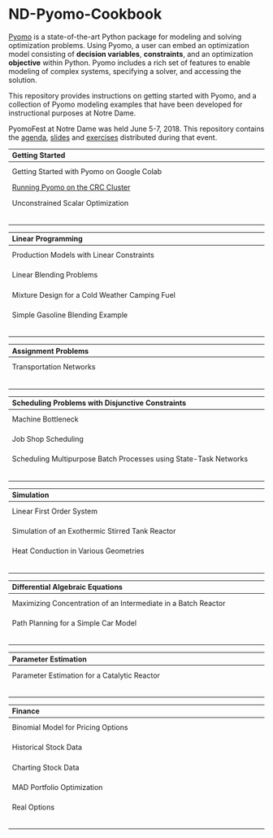 # ND-Pyomo-Cookbook

[Pyomo](http://www.pyomo.org/) is a state-of-the-art Python package for modeling and solving optimization problems. Using Pyomo, a user can embed an optimization model consisting of **decision variables**, **constraints**, and an optimization **objective** within Python. Pyomo includes a rich set of features to enable modeling of complex systems, specifying a solver, and accessing the solution.

This repository provides instructions on getting started with Pyomo, and a collection of Pyomo modeling examples that have been developed for instructional purposes at Notre Dame.

PyomoFest at Notre Dame was held June 5-7, 2018. This repository contains the [agenda](PyomoFest.md), [slides](PyomoFest/slides/) and [exercises](PyomoFest/exercises_wo_soln/exercises/) distributed during that event.


| Getting Started | |
| :--- | :--- |
| Getting Started with Pyomo on Google Colab | [![Open In Colab](images/badges/colab-badge.svg)](https://colab.research.google.com/github/jckantor/ND-Pyomo-Cookbook/blob/master/notebooks/intro/Getting_Started_with_Pyomo_on_Google_Colab.ipynb) [![nbviewer](images/badges/nbviewer_badge.svg)](https://nbviewer.jupyter.org/github/jckantor/ND-Pyomo-Cookbook/blob/master/notebooks/intro/Getting_Started_with_Pyomo_on_Google_Colab.ipynb) |
| [Running Pyomo on the CRC Cluster](docs/CRC.md) | |
| Unconstrained Scalar Optimization | [![Open In Colab](images/badges/colab-badge.svg)](https://colab.research.google.com/github/jckantor/ND-Pyomo-Cookbook/blob/master/notebooks/intro/Unconstrained_Scalar_Optimization.ipynb) [![nbviewer](images/badges/nbviewer_badge.svg)](https://nbviewer.jupyter.org/github/jckantor/ND-Pyomo-Cookbook/blob/master/notebooks/intro/Unconstrained_Scalar_Optimization.ipynb) |
|&nbsp;&nbsp;&nbsp;&nbsp;&nbsp;&nbsp;&nbsp;&nbsp;&nbsp;&nbsp;&nbsp;&nbsp;&nbsp;&nbsp;&nbsp;&nbsp;&nbsp;&nbsp;&nbsp;&nbsp;&nbsp;&nbsp;&nbsp;&nbsp;&nbsp;&nbsp;&nbsp;&nbsp;&nbsp;&nbsp;&nbsp;&nbsp;&nbsp;&nbsp;&nbsp;&nbsp;&nbsp;&nbsp;&nbsp;&nbsp;&nbsp;&nbsp;&nbsp;&nbsp;&nbsp;&nbsp;&nbsp;&nbsp;&nbsp;&nbsp;&nbsp;&nbsp;&nbsp;&nbsp;&nbsp;&nbsp;&nbsp;&nbsp;&nbsp;&nbsp;&nbsp;&nbsp;&nbsp;&nbsp;&nbsp;&nbsp;&nbsp;&nbsp;&nbsp;&nbsp;&nbsp;&nbsp;&nbsp;&nbsp;&nbsp;&nbsp;&nbsp;&nbsp;&nbsp;&nbsp;&nbsp;&nbsp;&nbsp;&nbsp;&nbsp;&nbsp;&nbsp;&nbsp;&nbsp;&nbsp;&nbsp;&nbsp;&nbsp;&nbsp;&nbsp;&nbsp;&nbsp;&nbsp;&nbsp;&nbsp;&nbsp;&nbsp;&nbsp;&nbsp;&nbsp;&nbsp;&nbsp;&nbsp;&nbsp;&nbsp;&nbsp;&nbsp;&nbsp;&nbsp;&nbsp;&nbsp;&nbsp;&nbsp;&nbsp;&nbsp;&nbsp;&nbsp;&nbsp;&nbsp;&nbsp;&nbsp;&nbsp;&nbsp;&nbsp;&nbsp;&nbsp;&nbsp;&nbsp;&nbsp;&nbsp;&nbsp;&nbsp;&nbsp;&nbsp;&nbsp;&nbsp;&nbsp;| |


| Linear Programming | |
| :--- | :--- |
| Production Models with Linear Constraints | [![Open In Colab](images/badges/colab-badge.svg)](https://colab.research.google.com/github/jckantor/ND-Pyomo-Cookbook/blob/master/notebooks/lp/Production_Models_with_Linear_Constraints.ipynb) [![nbviewer](images/badges/nbviewer_badge.svg)](https://nbviewer.jupyter.org/github/jckantor/ND-Pyomo-Cookbook/blob/master/notebooks/lp/Production_Models_with_Linear_Constraints.ipynb) |
| Linear Blending Problems | [![Open In Colab](images/badges/colab-badge.svg)](https://colab.research.google.com/github/jckantor/ND-Pyomo-Cookbook/blob/master/notebooks/lp/Linear_Blending_Problem.ipynb) [![nbviewer](images/badges/nbviewer_badge.svg)](https://nbviewer.jupyter.org/github/jckantor/ND-Pyomo-Cookbook/blob/master/notebooks/lp/Linear_Blending_Problem.ipynb) |
| Mixture Design for a Cold Weather Camping Fuel | [![Open In Colab](images/badges/colab-badge.svg)](https://colab.research.google.com/github/jckantor/ND-Pyomo-Cookbook/blob/master/notebooks/lp/Mixture_Design_Cold_Weather_Fuel.ipynb) [![nbviewer](images/badges/nbviewer_badge.svg)](https://nbviewer.jupyter.org/github/jckantor/ND-Pyomo-Cookbook/blob/master/notebooks/lp/Mixture_Design_Cold_Weather_Fuel.ipynb) |
| Simple Gasoline Blending Example | [![Open In Colab](images/badges/colab-badge.svg)](https://colab.research.google.com/github/jckantor/ND-Pyomo-Cookbook/blob/master/notebooks/lp/Gasoline_Blending.ipynb) [![nbviewer](images/badges/nbviewer_badge.svg)](https://nbviewer.jupyter.org/github/jckantor/ND-Pyomo-Cookbook/blob/master/notebooks/lp/Gasoline_Blending.ipynb) |
|&nbsp;&nbsp;&nbsp;&nbsp;&nbsp;&nbsp;&nbsp;&nbsp;&nbsp;&nbsp;&nbsp;&nbsp;&nbsp;&nbsp;&nbsp;&nbsp;&nbsp;&nbsp;&nbsp;&nbsp;&nbsp;&nbsp;&nbsp;&nbsp;&nbsp;&nbsp;&nbsp;&nbsp;&nbsp;&nbsp;&nbsp;&nbsp;&nbsp;&nbsp;&nbsp;&nbsp;&nbsp;&nbsp;&nbsp;&nbsp;&nbsp;&nbsp;&nbsp;&nbsp;&nbsp;&nbsp;&nbsp;&nbsp;&nbsp;&nbsp;&nbsp;&nbsp;&nbsp;&nbsp;&nbsp;&nbsp;&nbsp;&nbsp;&nbsp;&nbsp;&nbsp;&nbsp;&nbsp;&nbsp;&nbsp;&nbsp;&nbsp;&nbsp;&nbsp;&nbsp;&nbsp;&nbsp;&nbsp;&nbsp;&nbsp;&nbsp;&nbsp;&nbsp;&nbsp;&nbsp;&nbsp;&nbsp;&nbsp;&nbsp;&nbsp;&nbsp;&nbsp;&nbsp;&nbsp;&nbsp;&nbsp;&nbsp;&nbsp;&nbsp;&nbsp;&nbsp;&nbsp;&nbsp;&nbsp;&nbsp;&nbsp;&nbsp;&nbsp;&nbsp;&nbsp;&nbsp;&nbsp;&nbsp;&nbsp;&nbsp;&nbsp;&nbsp;&nbsp;&nbsp;&nbsp;&nbsp;&nbsp;&nbsp;&nbsp;&nbsp;&nbsp;&nbsp;&nbsp;&nbsp;&nbsp;&nbsp;&nbsp;&nbsp;&nbsp;&nbsp;&nbsp;&nbsp;&nbsp;&nbsp;&nbsp;&nbsp;&nbsp;&nbsp;&nbsp;&nbsp;&nbsp;&nbsp;| |


| Assignment Problems | |
| :--- | :--- |
| Transportation Networks | [![Open In Colab](images/badges/colab-badge.svg)](https://colab.research.google.com/github/jckantor/ND-Pyomo-Cookbook/blob/master/notebooks/assignment/Transportation_Networks.ipynb) [![nbviewer](images/badges/nbviewer_badge.svg)](https://nbviewer.jupyter.org/github/jckantor/ND-Pyomo-Cookbook/blob/master/notebooks/assignment/Transportation_Networks.ipynb) |
|&nbsp;&nbsp;&nbsp;&nbsp;&nbsp;&nbsp;&nbsp;&nbsp;&nbsp;&nbsp;&nbsp;&nbsp;&nbsp;&nbsp;&nbsp;&nbsp;&nbsp;&nbsp;&nbsp;&nbsp;&nbsp;&nbsp;&nbsp;&nbsp;&nbsp;&nbsp;&nbsp;&nbsp;&nbsp;&nbsp;&nbsp;&nbsp;&nbsp;&nbsp;&nbsp;&nbsp;&nbsp;&nbsp;&nbsp;&nbsp;&nbsp;&nbsp;&nbsp;&nbsp;&nbsp;&nbsp;&nbsp;&nbsp;&nbsp;&nbsp;&nbsp;&nbsp;&nbsp;&nbsp;&nbsp;&nbsp;&nbsp;&nbsp;&nbsp;&nbsp;&nbsp;&nbsp;&nbsp;&nbsp;&nbsp;&nbsp;&nbsp;&nbsp;&nbsp;&nbsp;&nbsp;&nbsp;&nbsp;&nbsp;&nbsp;&nbsp;&nbsp;&nbsp;&nbsp;&nbsp;&nbsp;&nbsp;&nbsp;&nbsp;&nbsp;&nbsp;&nbsp;&nbsp;&nbsp;&nbsp;&nbsp;&nbsp;&nbsp;&nbsp;&nbsp;&nbsp;&nbsp;&nbsp;&nbsp;&nbsp;&nbsp;&nbsp;&nbsp;&nbsp;&nbsp;&nbsp;&nbsp;&nbsp;&nbsp;&nbsp;&nbsp;&nbsp;&nbsp;&nbsp;&nbsp;&nbsp;&nbsp;&nbsp;&nbsp;&nbsp;&nbsp;&nbsp;&nbsp;&nbsp;&nbsp;&nbsp;&nbsp;&nbsp;&nbsp;&nbsp;&nbsp;&nbsp;&nbsp;&nbsp;&nbsp;&nbsp;&nbsp;&nbsp;&nbsp;&nbsp;&nbsp;&nbsp;| |


| Scheduling Problems with Disjunctive Constraints | |
| :--- | :--- |
| Machine Bottleneck | [![Open In Colab](images/badges/colab-badge.svg)](https://colab.research.google.com/github/jckantor/ND-Pyomo-Cookbook/blob/master/notebooks/scheduling/Machine_Bottleneck.ipynb) [![nbviewer](images/badges/nbviewer_badge.svg)](https://nbviewer.jupyter.org/github/jckantor/ND-Pyomo-Cookbook/blob/master/notebooks/scheduling/Machine_Bottleneck.ipynb) |
| Job Shop Scheduling | [![Open In Colab](images/badges/colab-badge.svg)](https://colab.research.google.com/github/jckantor/ND-Pyomo-Cookbook/blob/master/notebooks/scheduling/Job_Shop_Scheduling.ipynb) [![nbviewer](images/badges/nbviewer_badge.svg)](https://nbviewer.jupyter.org/github/jckantor/ND-Pyomo-Cookbook/blob/master/notebooks/scheduling/Job_Shop_Scheduling.ipynb) |
| Scheduling Multipurpose Batch Processes using State-Task Networks | [![Open In Colab](images/badges/colab-badge.svg)](https://colab.research.google.com/github/jckantor/ND-Pyomo-Cookbook/blob/master/notebooks/scheduling/Scheduling_Multipurpose_Batch_Processes_using_State-Task_Networks.ipynb) [![nbviewer](images/badges/nbviewer_badge.svg)](https://nbviewer.jupyter.org/github/jckantor/ND-Pyomo-Cookbook/blob/master/notebooks/scheduling/Scheduling_Multipurpose_Batch_Processes_using_State-Task_Networks.ipynb) |
|&nbsp;&nbsp;&nbsp;&nbsp;&nbsp;&nbsp;&nbsp;&nbsp;&nbsp;&nbsp;&nbsp;&nbsp;&nbsp;&nbsp;&nbsp;&nbsp;&nbsp;&nbsp;&nbsp;&nbsp;&nbsp;&nbsp;&nbsp;&nbsp;&nbsp;&nbsp;&nbsp;&nbsp;&nbsp;&nbsp;&nbsp;&nbsp;&nbsp;&nbsp;&nbsp;&nbsp;&nbsp;&nbsp;&nbsp;&nbsp;&nbsp;&nbsp;&nbsp;&nbsp;&nbsp;&nbsp;&nbsp;&nbsp;&nbsp;&nbsp;&nbsp;&nbsp;&nbsp;&nbsp;&nbsp;&nbsp;&nbsp;&nbsp;&nbsp;&nbsp;&nbsp;&nbsp;&nbsp;&nbsp;&nbsp;&nbsp;&nbsp;&nbsp;&nbsp;&nbsp;&nbsp;&nbsp;&nbsp;&nbsp;&nbsp;&nbsp;&nbsp;&nbsp;&nbsp;&nbsp;&nbsp;&nbsp;&nbsp;&nbsp;&nbsp;&nbsp;&nbsp;&nbsp;&nbsp;&nbsp;&nbsp;&nbsp;&nbsp;&nbsp;&nbsp;&nbsp;&nbsp;&nbsp;&nbsp;&nbsp;&nbsp;&nbsp;&nbsp;&nbsp;&nbsp;&nbsp;&nbsp;&nbsp;&nbsp;&nbsp;&nbsp;&nbsp;&nbsp;&nbsp;&nbsp;&nbsp;&nbsp;&nbsp;&nbsp;&nbsp;&nbsp;&nbsp;&nbsp;&nbsp;&nbsp;&nbsp;&nbsp;&nbsp;&nbsp;&nbsp;&nbsp;&nbsp;&nbsp;&nbsp;&nbsp;&nbsp;&nbsp;&nbsp;&nbsp;&nbsp;&nbsp;&nbsp;| |


| Simulation | |
| :--- | :--- |
| Linear First Order System | [![Open In Colab](images/badges/colab-badge.svg)](https://colab.research.google.com/github/jckantor/ND-Pyomo-Cookbook/blob/master/notebooks/simulation/Linear_First_Order_System.ipynb) [![nbviewer](images/badges/nbviewer_badge.svg)](https://nbviewer.jupyter.org/github/jckantor/ND-Pyomo-Cookbook/blob/master/notebooks/simulation/Linear_First_Order_System.ipynb) |
| Simulation of an Exothermic Stirred Tank Reactor | [![Open In Colab](images/badges/colab-badge.svg)](https://colab.research.google.com/github/jckantor/ND-Pyomo-Cookbook/blob/master/notebooks/simulation/Exothermic_CSTR.ipynb) [![nbviewer](images/badges/nbviewer_badge.svg)](https://nbviewer.jupyter.org/github/jckantor/ND-Pyomo-Cookbook/blob/master/notebooks/simulation/Exothermic_CSTR.ipynb) |
| Heat Conduction in Various Geometries | [![Open In Colab](images/badges/colab-badge.svg)](https://colab.research.google.com/github/jckantor/ND-Pyomo-Cookbook/blob/master/notebooks/simulation/Heat_Conduction_in_Various_Geometries.ipynb) [![nbviewer](images/badges/nbviewer_badge.svg)](https://nbviewer.jupyter.org/github/jckantor/ND-Pyomo-Cookbook/blob/master/notebooks/simulation/Heat_Conduction_in_Various_Geometries.ipynb) |
|&nbsp;&nbsp;&nbsp;&nbsp;&nbsp;&nbsp;&nbsp;&nbsp;&nbsp;&nbsp;&nbsp;&nbsp;&nbsp;&nbsp;&nbsp;&nbsp;&nbsp;&nbsp;&nbsp;&nbsp;&nbsp;&nbsp;&nbsp;&nbsp;&nbsp;&nbsp;&nbsp;&nbsp;&nbsp;&nbsp;&nbsp;&nbsp;&nbsp;&nbsp;&nbsp;&nbsp;&nbsp;&nbsp;&nbsp;&nbsp;&nbsp;&nbsp;&nbsp;&nbsp;&nbsp;&nbsp;&nbsp;&nbsp;&nbsp;&nbsp;&nbsp;&nbsp;&nbsp;&nbsp;&nbsp;&nbsp;&nbsp;&nbsp;&nbsp;&nbsp;&nbsp;&nbsp;&nbsp;&nbsp;&nbsp;&nbsp;&nbsp;&nbsp;&nbsp;&nbsp;&nbsp;&nbsp;&nbsp;&nbsp;&nbsp;&nbsp;&nbsp;&nbsp;&nbsp;&nbsp;&nbsp;&nbsp;&nbsp;&nbsp;&nbsp;&nbsp;&nbsp;&nbsp;&nbsp;&nbsp;&nbsp;&nbsp;&nbsp;&nbsp;&nbsp;&nbsp;&nbsp;&nbsp;&nbsp;&nbsp;&nbsp;&nbsp;&nbsp;&nbsp;&nbsp;&nbsp;&nbsp;&nbsp;&nbsp;&nbsp;&nbsp;&nbsp;&nbsp;&nbsp;&nbsp;&nbsp;&nbsp;&nbsp;&nbsp;&nbsp;&nbsp;&nbsp;&nbsp;&nbsp;&nbsp;&nbsp;&nbsp;&nbsp;&nbsp;&nbsp;&nbsp;&nbsp;&nbsp;&nbsp;&nbsp;&nbsp;&nbsp;&nbsp;&nbsp;&nbsp;&nbsp;&nbsp;| |


| Differential Algebraic Equations | |
| :--- | :--- |
| Maximizing Concentration of an Intermediate in a Batch Reactor | [![Open In Colab](images/badges/colab-badge.svg)](https://colab.research.google.com/github/jckantor/ND-Pyomo-Cookbook/blob/master/notebooks/dae/Maximizing_Concentration_of_an_Intermediate_in_a_Batch_Reactor.ipynb) [![nbviewer](images/badges/nbviewer_badge.svg)](https://nbviewer.jupyter.org/github/jckantor/ND-Pyomo-Cookbook/blob/master/notebooks/dae/Maximizing_Concentration_of_an_Intermediate_in_a_Batch_Reactor.ipynb) |
| Path Planning for a Simple Car Model | [![Open In Colab](images/badges/colab-badge.svg)](https://colab.research.google.com/github/jckantor/ND-Pyomo-Cookbook/blob/master/notebooks/dae/Path_Planning_for_a_Simple_Car.ipynb) [![nbviewer](images/badges/nbviewer_badge.svg)](https://nbviewer.jupyter.org/github/jckantor/ND-Pyomo-Cookbook/blob/master/notebooks/dae/Path_Planning_for_a_Simple_Car.ipynb) |
|&nbsp;&nbsp;&nbsp;&nbsp;&nbsp;&nbsp;&nbsp;&nbsp;&nbsp;&nbsp;&nbsp;&nbsp;&nbsp;&nbsp;&nbsp;&nbsp;&nbsp;&nbsp;&nbsp;&nbsp;&nbsp;&nbsp;&nbsp;&nbsp;&nbsp;&nbsp;&nbsp;&nbsp;&nbsp;&nbsp;&nbsp;&nbsp;&nbsp;&nbsp;&nbsp;&nbsp;&nbsp;&nbsp;&nbsp;&nbsp;&nbsp;&nbsp;&nbsp;&nbsp;&nbsp;&nbsp;&nbsp;&nbsp;&nbsp;&nbsp;&nbsp;&nbsp;&nbsp;&nbsp;&nbsp;&nbsp;&nbsp;&nbsp;&nbsp;&nbsp;&nbsp;&nbsp;&nbsp;&nbsp;&nbsp;&nbsp;&nbsp;&nbsp;&nbsp;&nbsp;&nbsp;&nbsp;&nbsp;&nbsp;&nbsp;&nbsp;&nbsp;&nbsp;&nbsp;&nbsp;&nbsp;&nbsp;&nbsp;&nbsp;&nbsp;&nbsp;&nbsp;&nbsp;&nbsp;&nbsp;&nbsp;&nbsp;&nbsp;&nbsp;&nbsp;&nbsp;&nbsp;&nbsp;&nbsp;&nbsp;&nbsp;&nbsp;&nbsp;&nbsp;&nbsp;&nbsp;&nbsp;&nbsp;&nbsp;&nbsp;&nbsp;&nbsp;&nbsp;&nbsp;&nbsp;&nbsp;&nbsp;&nbsp;&nbsp;&nbsp;&nbsp;&nbsp;&nbsp;&nbsp;&nbsp;&nbsp;&nbsp;&nbsp;&nbsp;&nbsp;&nbsp;&nbsp;&nbsp;&nbsp;&nbsp;&nbsp;&nbsp;&nbsp;&nbsp;&nbsp;&nbsp;&nbsp;| |


| Parameter Estimation | |
| :--- | :--- |
| Parameter Estimation for a Catalytic Reactor | [![Open In Colab](images/badges/colab-badge.svg)](https://colab.research.google.com/github/jckantor/ND-Pyomo-Cookbook/blob/master/notebooks/estimation/Parameter_Estimation_Catalytic_Reactor.ipynb) [![nbviewer](images/badges/nbviewer_badge.svg)](https://nbviewer.jupyter.org/github/jckantor/ND-Pyomo-Cookbook/blob/master/notebooks/estimation/Parameter_Estimation_Catalytic_Reactor.ipynb) |
|&nbsp;&nbsp;&nbsp;&nbsp;&nbsp;&nbsp;&nbsp;&nbsp;&nbsp;&nbsp;&nbsp;&nbsp;&nbsp;&nbsp;&nbsp;&nbsp;&nbsp;&nbsp;&nbsp;&nbsp;&nbsp;&nbsp;&nbsp;&nbsp;&nbsp;&nbsp;&nbsp;&nbsp;&nbsp;&nbsp;&nbsp;&nbsp;&nbsp;&nbsp;&nbsp;&nbsp;&nbsp;&nbsp;&nbsp;&nbsp;&nbsp;&nbsp;&nbsp;&nbsp;&nbsp;&nbsp;&nbsp;&nbsp;&nbsp;&nbsp;&nbsp;&nbsp;&nbsp;&nbsp;&nbsp;&nbsp;&nbsp;&nbsp;&nbsp;&nbsp;&nbsp;&nbsp;&nbsp;&nbsp;&nbsp;&nbsp;&nbsp;&nbsp;&nbsp;&nbsp;&nbsp;&nbsp;&nbsp;&nbsp;&nbsp;&nbsp;&nbsp;&nbsp;&nbsp;&nbsp;&nbsp;&nbsp;&nbsp;&nbsp;&nbsp;&nbsp;&nbsp;&nbsp;&nbsp;&nbsp;&nbsp;&nbsp;&nbsp;&nbsp;&nbsp;&nbsp;&nbsp;&nbsp;&nbsp;&nbsp;&nbsp;&nbsp;&nbsp;&nbsp;&nbsp;&nbsp;&nbsp;&nbsp;&nbsp;&nbsp;&nbsp;&nbsp;&nbsp;&nbsp;&nbsp;&nbsp;&nbsp;&nbsp;&nbsp;&nbsp;&nbsp;&nbsp;&nbsp;&nbsp;&nbsp;&nbsp;&nbsp;&nbsp;&nbsp;&nbsp;&nbsp;&nbsp;&nbsp;&nbsp;&nbsp;&nbsp;&nbsp;&nbsp;&nbsp;&nbsp;&nbsp;&nbsp;| |


| Finance | |
| :--- | :--- |
| Binomial Model for Pricing Options | [![Open In Colab](images/badges/colab-badge.svg)](https://colab.research.google.com/github/jckantor/ND-Pyomo-Cookbook/blob/master/notebooks/finance/Binomial_Model_for_Pricing_Options.ipynb) [![nbviewer](images/badges/nbviewer_badge.svg)](https://nbviewer.jupyter.org/github/jckantor/ND-Pyomo-Cookbook/blob/master/notebooks/finance/Binomial_Model_for_Pricing_Options.ipynb) |
| Historical Stock Data | [![Open In Colab](images/badges/colab-badge.svg)](https://colab.research.google.com/github/jckantor/ND-Pyomo-Cookbook/blob/master/notebooks/finance/Historical_Stock_Data.ipynb) [![nbviewer](images/badges/nbviewer_badge.svg)](https://nbviewer.jupyter.org/github/jckantor/ND-Pyomo-Cookbook/blob/master/notebooks/finance/Historical_Stock_Data.ipynb) |
| Charting Stock Data | [![Open In Colab](images/badges/colab-badge.svg)](https://colab.research.google.com/github/jckantor/ND-Pyomo-Cookbook/blob/master/notebooks/finance/Charting_Stock_Data.ipynb) [![nbviewer](images/badges/nbviewer_badge.svg)](https://nbviewer.jupyter.org/github/jckantor/ND-Pyomo-Cookbook/blob/master/notebooks/finance/Charting_Stock_Data.ipynb) |
| MAD Portfolio Optimization | [![Open In Colab](images/badges/colab-badge.svg)](https://colab.research.google.com/github/jckantor/ND-Pyomo-Cookbook/blob/master/notebooks/finance/MAD_Portfolio_Optimization.ipynb) [![nbviewer](images/badges/nbviewer_badge.svg)](https://nbviewer.jupyter.org/github/jckantor/ND-Pyomo-Cookbook/blob/master/notebooks/finance/MAD_Portfolio_Optimization.ipynb) |
| Real Options | [![Open In Colab](images/badges/colab-badge.svg)](https://colab.research.google.com/github/jckantor/ND-Pyomo-Cookbook/blob/master/notebooks/finance/Real_Options.ipynb) [![nbviewer](images/badges/nbviewer_badge.svg)](https://nbviewer.jupyter.org/github/jckantor/ND-Pyomo-Cookbook/blob/master/notebooks/finance/Real_Options.ipynb) |
|&nbsp;&nbsp;&nbsp;&nbsp;&nbsp;&nbsp;&nbsp;&nbsp;&nbsp;&nbsp;&nbsp;&nbsp;&nbsp;&nbsp;&nbsp;&nbsp;&nbsp;&nbsp;&nbsp;&nbsp;&nbsp;&nbsp;&nbsp;&nbsp;&nbsp;&nbsp;&nbsp;&nbsp;&nbsp;&nbsp;&nbsp;&nbsp;&nbsp;&nbsp;&nbsp;&nbsp;&nbsp;&nbsp;&nbsp;&nbsp;&nbsp;&nbsp;&nbsp;&nbsp;&nbsp;&nbsp;&nbsp;&nbsp;&nbsp;&nbsp;&nbsp;&nbsp;&nbsp;&nbsp;&nbsp;&nbsp;&nbsp;&nbsp;&nbsp;&nbsp;&nbsp;&nbsp;&nbsp;&nbsp;&nbsp;&nbsp;&nbsp;&nbsp;&nbsp;&nbsp;&nbsp;&nbsp;&nbsp;&nbsp;&nbsp;&nbsp;&nbsp;&nbsp;&nbsp;&nbsp;&nbsp;&nbsp;&nbsp;&nbsp;&nbsp;&nbsp;&nbsp;&nbsp;&nbsp;&nbsp;&nbsp;&nbsp;&nbsp;&nbsp;&nbsp;&nbsp;&nbsp;&nbsp;&nbsp;&nbsp;&nbsp;&nbsp;&nbsp;&nbsp;&nbsp;&nbsp;&nbsp;&nbsp;&nbsp;&nbsp;&nbsp;&nbsp;&nbsp;&nbsp;&nbsp;&nbsp;&nbsp;&nbsp;&nbsp;&nbsp;&nbsp;&nbsp;&nbsp;&nbsp;&nbsp;&nbsp;&nbsp;&nbsp;&nbsp;&nbsp;&nbsp;&nbsp;&nbsp;&nbsp;&nbsp;&nbsp;&nbsp;&nbsp;&nbsp;&nbsp;&nbsp;&nbsp;| |
